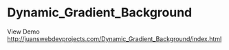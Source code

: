 # Dynamic_Gradient_Background

View Demo http://juanswebdevprojects.com/Dynamic_Gradient_Background/index.html
